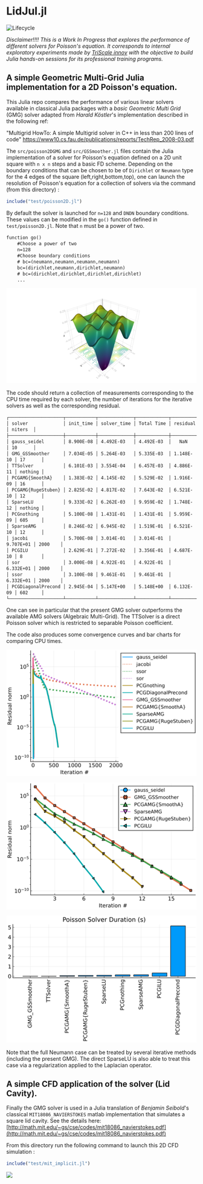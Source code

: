 # LidJul.jl

![Lifecycle](https://img.shields.io/badge/lifecycle-experimental-orange.svg)<!--
![Lifecycle](https://img.shields.io/badge/lifecycle-maturing-blue.svg)
![Lifecycle](https://img.shields.io/badge/lifecycle-stable-green.svg)
![Lifecycle](https://img.shields.io/badge/lifecycle-retired-orange.svg)
![Lifecycle](https://img.shields.io/badge/lifecycle-archived-red.svg)
![Lifecycle](https://img.shields.io/badge/lifecycle-dormant-blue.svg)
[![Build Status](https://travis-ci.org/triscale-innov/LidJul.jl.svg?branch=master)](https://travis-ci.org/triscale-innov/LidJul.jl)
[![codecov.io](http://codecov.io/github/triscale-innov/LidJul.jl/coverage.svg?branch=master)](http://codecov.io/github/triscale-innov/LidJul.jl?branch=master)-->

*Disclaimer!!!! This is a Work In Progress that explores the performance of different solvers for Poisson's equation. It corresponds to internal exploratory experiments made by [TriScale innov](www.triscale-innov.com) with the objective to build Julia hands-on sessions for its professional training programs.*



## A simple Geometric Multi-Grid Julia implementation for a 2D Poisson's equation. 

This Julia repo compares the performance of various linear solvers available in classical Julia packages with a *basic Geometric Multi Grid* (GMG) solver adapted from *Harald Köstler*'s implementation described in the following ref:

"Multigrid HowTo: A simple Multigrid solver in C++ in less than 200 lines of code"
https://www10.cs.fau.de/publications/reports/TechRep_2008-03.pdf

The `src/poisson2DGMG` and `src/GSSmoother.jl` files contain the Julia implementation of a solver for Poisson's equation defined on a 2D unit square with `n x n` steps and a basic FD scheme. Depending on the boundary conditions that can be chosen to be of `Dirichlet` or `Neumann` type for the 4 edges of the square (left,right,bottom,top), one can launch the resolution of Poisson's equation for a collection of solvers via the command (from this directory) :


```julia
include("test/poisson2D.jl")
```

By default the solver is launched for `n=128` and `DNDN` boundary conditions. These values can be modified in the `go()` function defined in `test/poisson2D.jl`. Note that `n` must be a power of two.

```
function go()
    #Choose a power of two
    n=128
    #Choose boundary conditions 
    # bc=(neumann,neumann,neumann,neumann)
    bc=(dirichlet,neumann,dirichlet,neumann)
    # bc=(dirichlet,dirichlet,dirichlet,dirichlet)
    ...
```

![](docs/figs/makie128DNDN.png)


The code should return a collection of measurements corresponding to the CPU time required by each solver, the number of iterations for the iterative solvers as well as the corresponding residual.



```
┌────────────────────┬───────────┬─────────────┬────────────┬───────────┬─────────┐
│ solver             │ init_time │ solver_time │ Total Time │ residual  │ niters  │
├────────────────────┼───────────┼─────────────┼────────────┼───────────┼─────────┤
│ gauss_seidel       │ 8.900E-08 │ 4.492E-03   │ 4.492E-03  │   NaN     │ 10      │
│ GMG_GSSmoother     │ 7.034E-05 │ 5.264E-03   │ 5.335E-03  │ 1.148E-10 │ 17      │
│ TTSolver           │ 6.101E-03 │ 3.554E-04   │ 6.457E-03  │ 4.886E-11 │ nothing │
│ PCGAMG{SmoothA}    │ 1.383E-02 │ 4.145E-02   │ 5.529E-02  │ 1.916E-09 │ 16      │
│ PCGAMG{RugeStuben} │ 2.825E-02 │ 4.817E-02   │ 7.643E-02  │ 6.521E-10 │ 12      │
│ SparseLU           │ 9.333E-02 │ 6.262E-03   │ 9.959E-02  │ 1.748E-12 │ nothing │
│ PCGnothing         │ 5.100E-08 │ 1.431E-01   │ 1.431E-01  │ 5.959E-09 │ 605     │
│ SparseAMG          │ 8.246E-02 │ 6.945E-02   │ 1.519E-01  │ 6.521E-10 │ 12      │
│ jacobi             │ 5.700E-08 │ 3.014E-01   │ 3.014E-01  │ 9.707E+01 │ 2000    │
│ PCGILU             │ 2.629E-01 │ 7.272E-02   │ 3.356E-01  │ 4.687E-10 │ 8       │
│ sor                │ 3.000E-08 │ 4.922E-01   │ 4.922E-01  │ 6.332E+01 │ 2000    │
│ ssor               │ 3.100E-08 │ 9.461E-01   │ 9.461E-01  │ 6.332E+01 │ 2000    │
│ PCGDiagonalPrecond │ 2.945E-04 │ 5.147E+00   │ 5.148E+00  │ 6.132E-09 │ 602     │
└────────────────────┴───────────┴─────────────┴────────────┴───────────┴─────────┘
```
One can see in particular that the present GMG solver outperforms the available AMG solvers (Algebraic Multi-Grid). The TTSolver is a direct Poisson solver which is restricted to separable Poisson coefficient. 

The code also produces some convergence curves and bar charts for comparing CPU times. 


![](docs/figs/allconvergence_128DNDN.svg)

![](docs/figs/fastconvergence_128DNDN.svg)

![](docs/figs/time_converge_128DNDN_all.svg)

Note that the full Neumann case can be treated by several iterative methods (including the present GMG). The direct SparseLU is also able to treat this case via a regularization applied to the Laplacian operator. 

## A simple CFD application of the solver (Lid Cavity). 

Finally the GMG solver is used in a Julia translation of *Benjamin Seibold*'s classical `MIT18086_NAVIERSTOKES` matlab implementation that simulates a square lid cavity. See the details here: 
[http://math.mit.edu/~gs/cse/codes/mit18086_navierstokes.pdf](http://math.mit.edu/~gs/cse/codes/mit18086_navierstokes.pdf)


From this directory run the following command to launch this 2D CFD simulation :


```julia
include("test/mit_implicit.jl")
```


![](docs/figs/test.gif)

